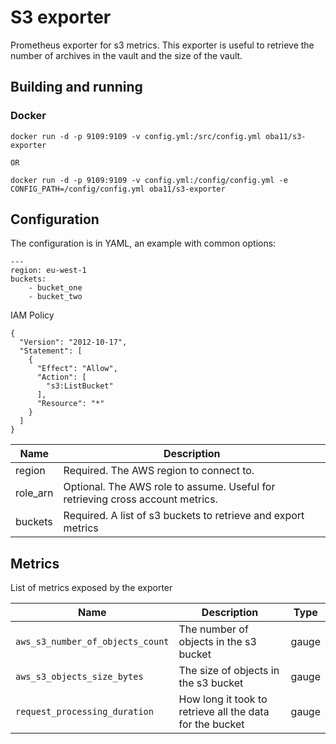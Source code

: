 # S3 exporter

Prometheus exporter for s3 metrics. This exporter is useful to retrieve the number of archives in the vault and the size of the vault.

## Building and running

### Docker

```
docker run -d -p 9109:9109 -v config.yml:/src/config.yml oba11/s3-exporter

OR

docker run -d -p 9109:9109 -v config.yml:/config/config.yml -e CONFIG_PATH=/config/config.yml oba11/s3-exporter
```

## Configuration

The configuration is in YAML, an example with common options:

```
---
region: eu-west-1
buckets:
	- bucket_one
	- bucket_two
```

IAM Policy

```
{
  "Version": "2012-10-17",
  "Statement": [
    {
      "Effect": "Allow",
      "Action": [
        "s3:ListBucket"
      ],
      "Resource": "*"
    }
  ]
}
```

Name | Description
-----|------------
region   | Required. The AWS region to connect to.
role_arn   | Optional. The AWS role to assume. Useful for retrieving cross account metrics.
buckets  | Required. A list of s3 buckets to retrieve and export metrics

## Metrics

List of metrics exposed by the exporter

Name | Description | Type
--------|------------|------------
`aws_s3_number_of_objects_count` |  The number of objects in the s3 bucket | gauge 
`aws_s3_objects_size_bytes`      |  The size of objects in the s3 bucket | gauge 
`request_processing_duration`    |  How long it took to retrieve all the data for the bucket | gauge 
